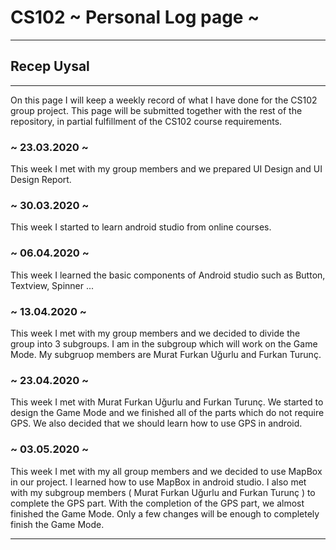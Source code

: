 # CS102 ~ Personal Log page ~
****
## Recep Uysal 
****

On this page I will keep a weekly record of what I have done for the CS102 group project. This page will be submitted together with the rest of the repository, in partial fulfillment of the CS102 course requirements.

### ~ 23.03.2020 ~
This week I met with my group members and we prepared UI Design and UI Design Report.

### ~ 30.03.2020 ~
This week I started to learn android studio from online courses. 

### ~ 06.04.2020 ~
This week I learned the basic components of Android studio such as Button, Textview, Spinner ...

### ~ 13.04.2020 ~
This week I met with my group members and we decided to divide the group into 3 subgroups. I am in the subgroup which will work on the Game Mode. My subgruop members are Murat Furkan Uğurlu and Furkan Turunç.

### ~ 23.04.2020 ~
This week I met with Murat Furkan Uğurlu and Furkan Turunç. We started to design the Game Mode and we finished all of the parts which do not require GPS. We also decided that we should learn how to use GPS in android.  

### ~ 03.05.2020 ~
This week I met with my all group members and we decided to use MapBox in our project. I learned how to use MapBox in android studio. I also met with my subgroup members ( Murat Furkan Uğurlu and Furkan Turunç ) to complete the GPS part. With the completion of the GPS part, we almost finished the Game Mode. Only a few changes will be enough to completely finish the Game Mode.
****
